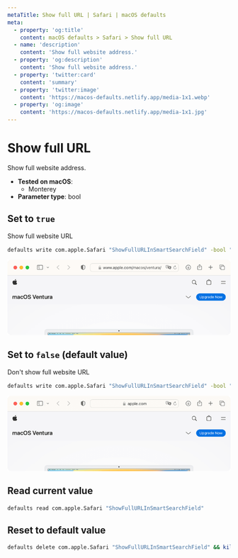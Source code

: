 ```yaml
---
metaTitle: Show full URL | Safari | macOS defaults
meta:
  - property: 'og:title'
    content: macOS defaults > Safari > Show full URL
  - name: 'description'
    content: 'Show full website address.'
  - property: 'og:description'
    content: 'Show full website address.'
  - property: 'twitter:card'
    content: 'summary'
  - property: 'twitter:image'
    content: 'https://macos-defaults.netlify.app/media-1x1.webp'
  - property: 'og:image'
    content: 'https://macos-defaults.netlify.app/media-1x1.jpg'
---
```


# Show full URL

Show full website address.

<!-- break lists -->

- **Tested on macOS**:
  - Monterey
- **Parameter type**: bool

## Set to `true`

Show full website URL

```bash
defaults write com.apple.Safari "ShowFullURLInSmartSearchField" -bool "true" && killall Safari
```

<img
  src="./safari-ShowFullURLInSmartSearchField-true.png"
  alt="Example output with value set to true"
  width="740" height="207" style="height: auto"
/>

## Set to `false` (default value)

Don't show full website URL

```bash
defaults write com.apple.Safari "ShowFullURLInSmartSearchField" -bool "false" && killall Safari
```

<img
  src="./safari-ShowFullURLInSmartSearchField-false.png"
  alt="Example output with value set to false"
  width="740" height="207" style="height: auto"
/>

## Read current value

```bash
defaults read com.apple.Safari "ShowFullURLInSmartSearchField"
```

## Reset to default value

```bash
defaults delete com.apple.Safari "ShowFullURLInSmartSearchField" && killall Safari
```
